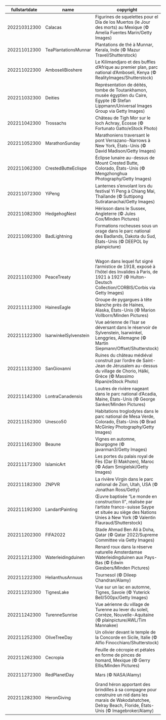 |fullstartdate|name|copyright|title|image|
|--|--|--|--|--|
202210312300|Calacas|Figurines de squelettes pour el Día de los Muertos (le Jour des morts) au Mexique (© Amelia Fuentes Marin/Getty Images)|Vive les morts|![](/fr-FR/2022/11/202210312300Calacas.jpg)|
202211012300|TeaPlantationsMunnar|Plantations de thé à Munnar, Kerala, Inde (© Mazur Travel/Shutterstock)|Du thé à perte de vue|![](/fr-FR/2022/11/202211012300TeaPlantationsMunnar.jpg)|
202211022300|AmboseliBioshere|Le Kilimandjaro et des buffles d’Afrique au premier plan, parc national d’Amboseli, Kenya (© RealityImages/Shutterstock)|Pour préserver la nature|![](/fr-FR/2022/11/202211022300AmboseliBioshere.jpg)|
202211032300|Deities|Représentation de déités, tombe de Toutankhamon, musée égyptien du Caire, Egypte  (© Stefan Lippmann/Universal Images Group via Getty Images)|À la gloire d’un jeune roi|![](/fr-FR/2022/11/202211032300Deities.jpg)|
202211042300|Trossachs|Château de Tigh Mor sur le loch Achray, Écosse (© Fortunato Gatto/eStock Photo)|Un château écossais|![](/fr-FR/2022/11/202211042300Trossachs.jpg)|
202211052300|MarathonSunday|Marathoniens traversant le pont Verrazano-Narrows à  New York, États-Unis (© David Madison/Getty Images)|42,195 kilomètres à pied, ça use les souliers|![](/fr-FR/2022/11/202211052300MarathonSunday.jpg)|
202211062300|CrestedButteEclispe|Éclipse lunaire au-dessus de Mount Crested Butte, Colorado, États-Unis (© Mengzhonghua Photography/Getty Images)|Cache-cache avec la lune|![](/fr-FR/2022/11/202211062300CrestedButteEclispe.jpg)|
202211072300|YiPeng|Lanternes s’envolant lors du festival Yi Peng à Chiang Mai, Thaïlande (© Suttipong Sutiratanachai/Getty Images)|Les mille et une lanternes|![](/fr-FR/2022/11/202211072300YiPeng.jpg)|
202211082300|HedgehogNest|Hérisson dans le Sussex, Angleterre (© Jules Cox/Minden Pictures)|Boule de pics|![](/fr-FR/2022/11/202211082300HedgehogNest.jpg)|
202211092300|BadLightning|Formations rocheuses sous un orage dans le parc national des Badlands, Dakota du Sud, États-Unis (© DEEPOL by plainpicture)|Les mauvaises terres des États-Unis|![](/fr-FR/2022/11/202211092300BadLightning.jpg)|
||||![](/fr-FR/2022/11/.jpg)|
202211102300|PeaceTreaty|Wagon dans lequel fut signé l’armistice de 1918, exposé à l’hôtel des Invalides à Paris, de 1921 à 1927 (© Hulton-Deutsch Collection/CORBIS/Corbis via Getty Images)|Le wagon de la paix|![](/fr-FR/2022/11/202211102300PeaceTreaty.jpg)|
202211112300|HainesEagle|Groupe de pygargues à tête blanche près de Haines, Alaska, États-Unis (© Marion Vollborn/Minden Pictures)|Un aigle qui n’en est pas un|![](/fr-FR/2022/11/202211112300HainesEagle.jpg)|
202211122300|IsarwinkelSylvenstein|Vue aérienne de l’Isar se déversant dans le réservoir de Sylvenstein, Isarwinkel, Lenggries, Allemagne (© Martin Siepmann/Offset/Shutterstock)|De l’eau d’Allemagne|![](/fr-FR/2022/11/202211122300IsarwinkelSylvenstein.jpg)|
202211132300|SanGiovanni|Ruines du château médiéval construit par l’ordre de Saint-Jean de Jérusalem au-dessus du village de Chorio, Hálki, Grèce (© Massimo Ripani/eStock Photo)|Les vacances des vacances|![](/fr-FR/2022/11/202211132300SanGiovanni.jpg)|
202211142300|LontraCanadensis|Loutres de rivière nageant dans le parc national d’Acadia, Maine, États-Unis (© George Sanker/Minden Pictures)|Loutre y es-tu ?|![](/fr-FR/2022/11/202211142300LontraCanadensis.jpg)|
202211152300|Unesco50|Habitations troglodytes dans le parc national de Mesa Verde, Colorado, États-Unis (© Brad McGinley Photography/Getty Images)|Héritage pour l’éternité|![](/fr-FR/2022/11/202211152300Unesco50.jpg)|
202211162300|Beaune|Vignes en automne, Bourgogne (© javarman3/Getty Images)|Il est de retour !|![](/fr-FR/2022/11/202211162300Beaune.jpg)|
202211172300|IslamicArt|Les portes du palais royal de Fès (Dar El Makhzen), Maroc (© Adam Smigielski/Getty Images)|Palais royal|![](/fr-FR/2022/11/202211172300IslamicArt.jpg)|
202211182300|ZNPVR|La rivière Virgin dans le parc national de Zion, Utah, USA (© Jonathan Ross/Getty)|Au fond du Zion|![](/fr-FR/2022/11/202211182300ZNPVR.jpg)|
202211192300|LandartPainting|Œuvre baptisée “Le monde en construction II”, réalisée par l’artiste franco-suisse Saype et située au siège des Nations Unies à New York (© Valentin Flauraud/Shutterstock)|Tout un monde|![](/fr-FR/2022/11/202211192300LandartPainting.jpg)|
202211202300|FIFA2022|Stade Ahmad Ben Ali à Doha, Qatar (© Qatar 2022/Supreme Committee via Getty Images)|Allez les Bleus !|![](/fr-FR/2022/11/202211202300FIFA2022.jpg)|
202211212300|Waterleidingduinen|Renard roux dans la réserve naturelle Amsterdamse Waterleidingduinen aux Pays-Bas (© Edwin Giesbers/Minden Pictures)|Se fondre dans le décor|![](/fr-FR/2022/11/202211212300Waterleidingduinen.jpg)|
202211222300|HelianthusAnnuus|Tournesol (© Dileep Chandran/Alamy)|1, 1, 2, 3, 5….|![](/fr-FR/2022/11/202211222300HelianthusAnnuus.jpg)|
202211232300|TignesLake|Vue sur un lac en automne, Tignes, Savoie  (© Yuterick Bell/500px/Getty Images)|Tignes !|![](/fr-FR/2022/11/202211232300TignesLake.jpg)|
202211242300|TurenneSunrise|Vue aérienne du village de Turenne au lever du soleil, Corrèze, Nouvelle-Aquitaine (© plainpicture/AWL/Tim Mannakee)|Joyau de Corrèze|![](/fr-FR/2022/11/202211242300TurenneSunrise.jpg)|
202211252300|OliveTreeDay|Un olivier devant le temple de la Concorde en Sicile, Italie (© Alfio Finocchiaro/Shutterstock)|Une branche d’olivier|![](/fr-FR/2022/11/202211252300OliveTreeDay.jpg)|
202211262300|Cecropia|Feuille de cécropie et pétales en forme de pinces de homard, Mexique (© Gerry Ellis/Minden Pictures)|Bleu naturel|![](/fr-FR/2022/11/202211262300Cecropia.jpg)|
202211272300|RedPlanetDay|Mars (© NASA/Alamy)|Notre préférée|![](/fr-FR/2022/11/202211272300RedPlanetDay.jpg)|
202211282300|HeronGiving|Grand héron apportant des brindilles à sa compagne pour construire un nid dans les marais de Wakodahatchee, Delray Beach, Floride, États-Unis (© Imagebroker/Alamy)|Esprit d’équipe|![](/fr-FR/2022/11/202211282300HeronGiving.jpg)|
